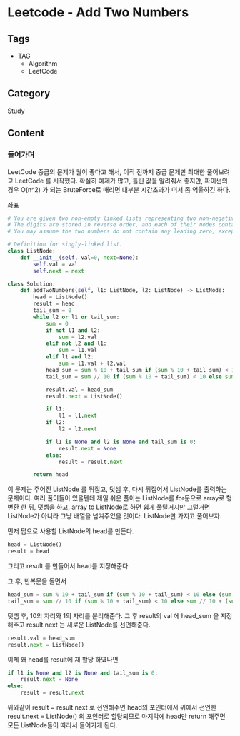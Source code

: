 # Leetcode - Add Two Numbers

## Tags

- TAG
    - Algorithm
    - LeetCode

## Category

Study

## Content

### 들어가며

LeetCode 중급의 문제가 퀄이 좋다고 해서, 이직 전까지 중급 문제만 최대한 풀어보려고 LeetCode 를 시작했다. 확실히 예제가 많고, 틀린 값을 알려줘서 좋지만, 파이썬의 경우 O(n^2) 가 되는 BruteForce로 때리면 대부분 시간초과가 떠서 좀 억울하긴 하다.

[좌표](https://leetcode.com/problems/add-two-numbers/)

```python
# You are given two non-empty linked lists representing two non-negative integers.
# The digits are stored in reverse order, and each of their nodes contains a single digit. Add the two numbers and return the sum as a linked list.
# You may assume the two numbers do not contain any leading zero, except the number 0 itself.

# Definition for singly-linked list.
class ListNode:
    def __init__(self, val=0, next=None):
        self.val = val
        self.next = next

class Solution:
    def addTwoNumbers(self, l1: ListNode, l2: ListNode) -> ListNode:
        head = ListNode()
        result = head
        tail_sum = 0
        while l2 or l1 or tail_sum:
            sum = 0
            if not l1 and l2:
                sum = l2.val
            elif not l2 and l1:
                sum = l1.val
            elif l1 and l2:
                sum = l1.val + l2.val
            head_sum = sum % 10 + tail_sum if (sum % 10 + tail_sum) < 10 else (sum % 10 + tail_sum) % 10
            tail_sum = sum // 10 if (sum % 10 + tail_sum) < 10 else sum // 10 + (sum % 10 + tail_sum) // 10

            result.val = head_sum
            result.next = ListNode()

            if l1:
                l1 = l1.next
            if l2:
                l2 = l2.next

            if l1 is None and l2 is None and tail_sum is 0:
                result.next = None
            else:
                result = result.next

        return head
```

이 문제는 주어진 ListNode 를 뒤집고, 덧셈 후, 다시 뒤집어서 ListNode를 출력하는 문제이다. 여러 풀이들이 있을텐데 제일 쉬운 풀이는 ListNode를 for문으로 array로 형변환 한 뒤, 덧셈을 하고, array to ListNode로 하면 쉽게 풀릴거지만 그럴거면 ListNode가 아니라 그냥 배열을 넘겨주었을 것이다. ListNode만 가지고 풀어보자.

먼저 답으로 사용할 ListNode의 head를 만든다.

```python
head = ListNode()
result = head
```

그리고 result 를 만들어서 head를 지정해준다.

그 후, 반복문을 돌면서 

```python
head_sum = sum % 10 + tail_sum if (sum % 10 + tail_sum) < 10 else (sum % 10 + tail_sum) % 10
tail_sum = sum // 10 if (sum % 10 + tail_sum) < 10 else sum // 10 + (sum % 10 + tail_sum) // 10
```

덧셈 후, 10의 자리와 1의 자리를 분리해준다. 그 후 result의 val 에 head_sum 을 지정해주고 result.next 는 새로운 ListNode를 선언해준다.

```python
result.val = head_sum
result.next = ListNode()
```

이제 왜 head를 result에 재 할당 하였나면

```python
if l1 is None and l2 is None and tail_sum is 0:
	result.next = None
else:
	result = result.next
```

위와같이 result = result.next 로 선언해주면 head의 포인터에서 위에서 선언한 result.next = ListNode() 의 포인터로 할당되므로 마지막에 head만 return 해주면 모든 ListNode들이 따라서 들어가게 된다.